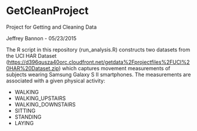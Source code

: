 # GetCleanProject
Project for Getting and Cleaning Data

Jeffrey Bannon - 05/23/2015

The R script in this repository (run_analysis.R) constructs two datasets from the UCI HAR Dataset (https://d396qusza40orc.cloudfront.net/getdata%2Fprojectfiles%2FUCI%20HAR%20Dataset.zip) which captures movement measurements of subjects wearing Samsung Galaxy S II smartphones. The measurements are associated with a given physical activity:

- WALKING
- WALKING_UPSTAIRS
- WALKING_DOWNSTAIRS
- SITTING
- STANDING
- LAYING


